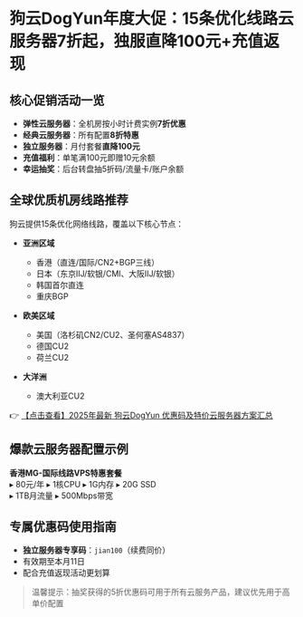 # 狗云DogYun年度大促：15条优化线路云服务器7折起，独服直降100元+充值返现

## 核心促销活动一览

- **弹性云服务器**：全机房按小时计费实例**7折优惠**
- **经典云服务器**：所有配置**8折特惠**
- **独立服务器**：月付套餐**直降100元**
- **充值福利**：单笔满100元即赠10元余额
- **幸运抽奖**：后台转盘抽5折码/流量卡/账户余额

## 全球优质机房线路推荐

狗云提供15条优化网络线路，覆盖以下核心节点：

- **亚洲区域**  
  - 香港（直连/国际/CN2+BGP三线）
  - 日本（东京IIJ/软银/CMI、大阪IIJ/软银）
  - 韩国首尔直连
  - 重庆BGP

- **欧美区域**  
  - 美国（洛杉矶CN2/CU2、圣何塞AS4837）
  - 德国CU2
  - 荷兰CU2

- **大洋洲**  
  - 澳大利亚CU2

👉 [【点击查看】2025年最新 狗云DogYun 优惠码及特价云服务器方案汇总](https://bit.ly/DogYun)

## 爆款云服务器配置示例

**香港MG-国际线路VPS特惠套餐**  
▸ 80元/年 ▸ 1核CPU ▸ 1G内存 ▸ 20G SSD  
▸ 1TB月流量 ▸ 500Mbps带宽

## 专属优惠码使用指南

- **独立服务器专享码**：`jian100`（续费同价）
- 有效期至本月11日
- 配合充值返现活动更划算

> 温馨提示：抽奖获得的5折优惠码可用于所有云服务产品，建议优先用于高单价配置